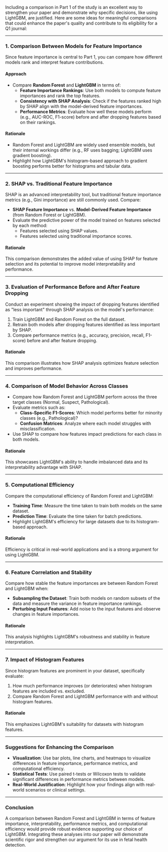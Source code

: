 Including a comparison in Part 1 of the study is an excellent way to strengthen your paper and demonstrate why specific decisions, like using LightGBM, are justified. Here are some ideas for meaningful comparisons that could enhance the paper's quality and contribute to its eligibility for a Q1 journal:

---

### **1. Comparison Between Models for Feature Importance**
Since feature importance is central to Part 1, you can compare how different models rank and interpret feature contributions.

#### **Approach**
- Compare **Random Forest** and **LightGBM** in terms of:
  - **Feature Importance Rankings**: Use both models to compute feature importances and rank the top features.
  - **Consistency with SHAP Analysis**: Check if the features ranked high by SHAP align with the model-derived feature importances.
  - **Performance Metrics**: Evaluate how well these models perform (e.g., AUC-ROC, F1-score) before and after dropping features based on their rankings.

#### **Rationale**
- Random Forest and LightGBM are widely used ensemble models, but their internal workings differ (e.g., RF uses bagging; LightGBM uses gradient boosting).
- Highlight how LightGBM's histogram-based approach to gradient boosting performs better for histograms and tabular data.

---

### **2. SHAP vs. Traditional Feature Importance**
SHAP is an advanced interpretability tool, but traditional feature importance metrics (e.g., Gini importance) are still commonly used. Compare:
- **SHAP Feature Importance** vs. **Model-Derived Feature Importance** (from Random Forest or LightGBM).
- Evaluate the predictive power of the model trained on features selected by each method:
  - Features selected using SHAP values.
  - Features selected using traditional importance scores.

#### **Rationale**
This comparison demonstrates the added value of using SHAP for feature selection and its potential to improve model interpretability and performance.

---

### **3. Evaluation of Performance Before and After Feature Dropping**
Conduct an experiment showing the impact of dropping features identified as "less important" through SHAP analysis on the model's performance:
1. Train LightGBM and Random Forest on the full dataset.
2. Retrain both models after dropping features identified as less important by SHAP.
3. Compare performance metrics (e.g., accuracy, precision, recall, F1-score) before and after feature dropping.

#### **Rationale**
This comparison illustrates how SHAP analysis optimizes feature selection and improves performance.

---

### **4. Comparison of Model Behavior Across Classes**
- Compare how Random Forest and LightGBM perform across the three target classes (Normal, Suspect, Pathological).
- Evaluate metrics such as:
  - **Class-Specific F1-Scores**: Which model performs better for minority classes (e.g., Pathological)?
  - **Confusion Matrices**: Analyze where each model struggles with misclassification.
- Use SHAP to compare how features impact predictions for each class in both models.

#### **Rationale**
This showcases LightGBM's ability to handle imbalanced data and its interpretability advantage with SHAP.

---

### **5. Computational Efficiency**
Compare the computational efficiency of Random Forest and LightGBM:
- **Training Time**: Measure the time taken to train both models on the same dataset.
- **Prediction Time**: Evaluate the time taken for batch predictions.
- Highlight LightGBM's efficiency for large datasets due to its histogram-based approach.

#### **Rationale**
Efficiency is critical in real-world applications and is a strong argument for using LightGBM.

---

### **6. Feature Correlation and Stability**
Compare how stable the feature importances are between Random Forest and LightGBM when:
- **Subsampling the Dataset**: Train both models on random subsets of the data and measure the variance in feature importance rankings.
- **Perturbing Input Features**: Add noise to the input features and observe changes in feature importances.

#### **Rationale**
This analysis highlights LightGBM's robustness and stability in feature interpretation.

---

### **7. Impact of Histogram Features**
Since histogram features are prominent in your dataset, specifically evaluate:
1. How much performance improves (or deteriorates) when histogram features are included vs. excluded.
2. Compare Random Forest and LightGBM performance with and without histogram features.

#### **Rationale**
This emphasizes LightGBM's suitability for datasets with histogram features.

---

### **Suggestions for Enhancing the Comparison**
- **Visualization**: Use bar plots, line charts, and heatmaps to visualize differences in feature importance, performance metrics, and computational efficiency.
- **Statistical Tests**: Use paired t-tests or Wilcoxon tests to validate significant differences in performance metrics between models.
- **Real-World Justification**: Highlight how your findings align with real-world scenarios or clinical settings.

---

### **Conclusion**
A comparison between Random Forest and LightGBM in terms of feature importance, interpretability, performance metrics, and computational efficiency would provide robust evidence supporting our choice of LightGBM. Integrating these analyses into our paper will demonstrate scientific rigor and strengthen our argument for its use in fetal health detection.
